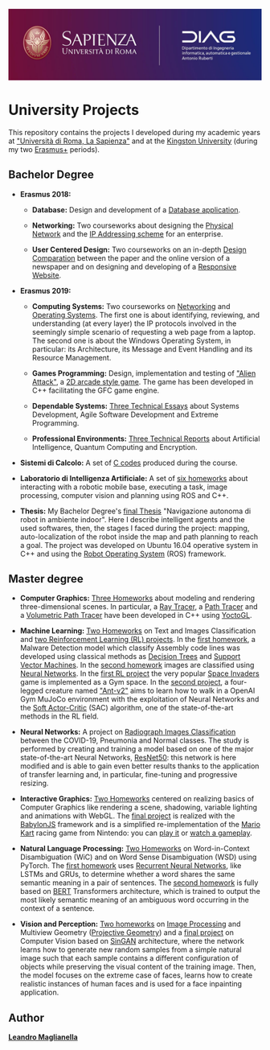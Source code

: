![logo](./Bachelor%20degree/sapienza.jpg)
# University Projects
This repository contains the projects I developed during my academic years at ["Università di Roma, La Sapienza"](https://www.uniroma1.it/it/pagina-strutturale/home) and at the [Kingston University](https://www.kingston.ac.uk/) (during my two [Erasmus+](https://erasmus-plus.ec.europa.eu/) periods).

## Bachelor Degree
- **Erasmus 2018:**
  - **Database:** Design and development of a [Database application](./Bachelor%20degree/ERASMUS%201/Database).
  
  - **Networking:** Two courseworks about designing the [Physical Network](./Bachelor%20degree/ERASMUS%201/Networking/Coursework1%20-%20physical%20network%20design) and the [IP Addressing scheme](./Bachelor%20degree/ERASMUS%201/Networking/Coursework2%20-%20IP%20addreessing%20scheme%20design) for an enterprise.
  
  - **User Centered Design:** Two courseworks on an in-depth [Design Comparation](./Bachelor%20degree/ERASMUS%201/User%20Centered%20Design/Coursework%20A%20-%20Design%20comparation) between the paper and the online version of a newspaper and on designing and developing of a [Responsive Website](./Bachelor%20degree/ERASMUS%201/User%20Centered%20Design/Coursework%20B%20-%20Website%20design).

- **Erasmus 2019:**
  - **Computing Systems:** Two courseworks on [Networking](./Bachelor%20degree/ERASMUS%202/Computing%20Systems/Networking%20Coursework) and [Operating Systems](./Bachelor%20degree/ERASMUS%202/Computing%20Systems/Operating%20Systems%20Coursework). The first one is about identifying, reviewing, and understanding (at every layer) the IP protocols involved in the seemingly simple scenario of requesting a web page from a laptop. The second one is about the Windows Operating System, in particular: its Architecture, its Message and Event Handling and its Resource Management.

  - **Games Programming:** Design, implementation and testing of ["Alien Attack"](https://www.youtube.com/watch?v=LT6yNk9aptU), a [2D arcade style game](./Bachelor%20degree/ERASMUS%202/Games%20Programming). The game has been developed in C++ facilitating the GFC game engine.
  
  - **Dependable Systems:** [Three Technical Essays](./Bachelor%20degree/ERASMUS%202/Dependable%20Systems) about Systems Development, Agile Software Development and Extreme Programming.
  
  - **Professional Environments:** [Three Technical Reports](./Bachelor%20degree/ERASMUS%202/Professional%20Environments) about Artificial Intelligence, Quantum Computing and Encryption.

- **Sistemi di Calcolo:** A set of [C codes](./Bachelor%20degree/Sistemi%20di%20Calcolo/Code) produced during the course.

- **Laboratorio di Intelligenza Artificiale:** A set of [six homeworks](./Bachelor%20degree/Laboratorio%20di%20Intelligenza%20Artificiale) about interacting with a robotic mobile base, executing a task, image processing, computer vision and planning using ROS and C++.

- **Thesis:** My Bachelor Degree's [final Thesis](./Bachelor%20degree/Tesi/My_thesis.pdf) "Navigazione autonoma di robot in ambiente indoor". Here I describe intelligent agents and the used softwares, then, the stages I faced during the project: mapping, auto-localization of the robot inside the map and path planning to reach a goal. The project was developed on Ubuntu 16.04 operative system in C++ and using the [Robot Operating System](https://www.ros.org/) (ROS) framework. 

## Master degree

- **Computer Graphics:** [Three Homeworks](./Master%20degree/Computer%20Graphics/) about modeling and rendering three-dimensional scenes. In particular, a [Ray Tracer](./Master%20degree/Computer%20Graphics/HW1), a [Path Tracer](./Master%20degree/Computer%20Graphics/HW2) and a [Volumetric Path Tracer](/Master%20degree/Computer%20Graphics/HW3) have been developed in C++ using [YoctoGL](https://github.com/xelatihy/yocto-gl).

- **Machine Learning:** [Two Homeworks](./Master%20degree/Machine%20Learning) on Text and Images Classification and [two Reinforcement Learning (RL) projects](./Master%20degree/Machine%20Learning). In the [first homework](./Master%20degree/Machine%20Learning/ML_Homework_1), a Malware Detection model which classify Assembly code lines was developed using classical methods as [Decision Trees](https://en.wikipedia.org/wiki/Decision_tree) and [Support Vector Machines](https://en.wikipedia.org/wiki/Support-vector_machine). In the [second homework](./Master%20degree/Machine%20Learning/ML_Homework_2) images are classified using [Neural Networks](https://en.wikipedia.org/wiki/Artificial_neural_network). In the [first RL project](./Master%20degree/Machine%20Learning/RL_Homework) the very popular [Space Invaders](https://it.wikipedia.org/wiki/Space_Invaders) game is implemented as a Gym space. In the [second project](./Master%20degree/Machine%20Learning/RL_project), a four-legged creature named ["Ant-v2"](https://gym.openai.com/envs/Ant-v2/) aims to learn how to walk in a OpenAI Gym MuJoCo environment with the exploitation of Neural Networks and the [Soft Actor-Critic](https://spinningup.openai.com/en/latest/algorithms/sac.html) (SAC) algorithm, one of the state-of-the-art methods in the RL field.

- **Neural Networks:** A project on [Radiograph Images Classification](./Master%20degree/Neural%20Networks) between the COVID-19, Pneumonia and Normal classes. The study is performed by creating and training a model based on one of the major state-of-the-art Neural Networks, [ResNet50](https://arxiv.org/abs/1512.03385): this network is here modified and is able to gain even better results thanks to the application of transfer learning and, in particular, fine-tuning and progressive resizing.

- **Interactive Graphics:** [Two Homeworks](./Master%20degree/Interactive%20Graphics) centered on realizing basics of Computer Graphics like rendering a scene, shadowing, variable lighting and animations with WebGL. The [final project](./Master%20degree/Interactive%20Graphics/project) is realized with the [BabylonJS](https://www.babylonjs.com/) framework and is a simplified re-implementation of the [Mario Kart](https://en.wikipedia.org/wiki/Mario_Kart) racing game from Nintendo: you can [play it](https://sapienzainteractivegraphicscourse.github.io/final-project-ll-team/) or [watch a gameplay](https://www.youtube.com/watch?v=n5YD2v_OD2o).

- **Natural Language Processing:** [Two Homeworks](./Master%20degree/Natural%20Language%20Processing) on Word-in-Context Disambiguation (WiC) and on Word Sense Disambiguation (WSD) using PyTorch. The [first homework](./Master%20degree/Natural%20Language%20Processing/HW1) uses [Recurrent Neural Networks](https://en.wikipedia.org/wiki/Recurrent_neural_network), like LSTMs and GRUs, to determine whether a word shares the same semantic meaning in a pair of sentences. The [second homework](./Master%20degree/Natural%20Language%20Processing/HW3) is fully based on [BERT](https://huggingface.co/transformers/model_doc/bert.html) Transformers architecture, which is trained to output the most likely semantic meaning of an ambiguous word occurring in the context of a sentence.

- **Vision and Perception:** [Two homeworks](./Master%20degree/Vision%20and%20Perception) on [Image Processing](https://en.wikipedia.org/wiki/Digital_image_processing) and Multiview Geometry ([Projective Geometry](https://en.wikipedia.org/wiki/Projective_geometry)) and a [final project](./Master%20degree/Vision%20and%20Perception/Final%20Project) on Computer Vision based on [SinGAN](https://arxiv.org/abs/1905.01164) architecture, where the network learns how to generate new random samples from a simple natural image such that each sample contains a different configuration of objects while preserving the visual content of the training image. Then, the model focuses on the extreme case of faces, learns how to create realistic instances of human faces and is used for a face inpainting application.

## Author

[**Leandro Maglianella**](https://www.linkedin.com/in/leandro-maglianella/)
